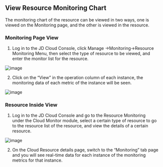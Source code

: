 ## View Resource Monitoring Chart
The monitoring chart of the resource can be viewed in two ways, one is viewed on the Monitoring page, and the other is viewed in the resource.
### Monitoring Page View
1. Log in to the JD Cloud Console, click Manage ->Monitoring->Resource Monitoring Menu, then select the type of resource to be viewed, and enter the monitor list for the resource.

![image](https://raw.githubusercontent.com/jdcloudcom/en/Monitoring/image/Cloud-Monitor/Introduction/Operation-Guide/resource-monitoring/resource-08-1.png)

2. Click on the “View” in the operation column of each instance, the monitoring data of each metric of the instance will be seen.

![image](https://raw.githubusercontent.com/jdcloudcom/en/Monitoring/image/Cloud-Monitor/Introduction/Operation-Guide/resource-monitoring/resource-09-1.png)

### Resource Inside View
1. Log in to the JD Cloud Console and go to the Resource Monitoring under the Cloud Monitor module, select a certain type of resource to go to the resource list of the resource, and view the details of a certain resource.

![image](https://raw.githubusercontent.com/jdcloudcom/cn/edit/image/Cloud-Monitor/yunziyuan/3.%E8%B5%84%E6%BA%90%E7%9B%91%E6%8E%A7.png)

2. On the Cloud Resource details page, switch to the “Monitoring” tab page and you will see real-time data for each instance of the monitoring metrics for that instance.
